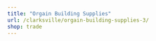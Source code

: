 ```yaml
---
title: "Orgain Building Supplies"
url: /clarksville/orgain-building-supplies-3/
shop: trade
---
```

